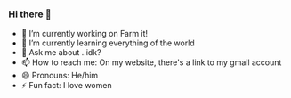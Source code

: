 ### Hi there 👋

<!--
**nyeduHu/nyeduHu** is a ✨ _special_ ✨ repository because its `README.md` (this file) appears on your GitHub profile.
-->

- 🔭 I’m currently working on Farm it!
- 🌱 I’m currently learning everything of the world
- 💬 Ask me about ..idk?
- 📫 How to reach me: On my website, there's a link to my gmail account
- 😄 Pronouns: He/him
- ⚡ Fun fact: I love women

